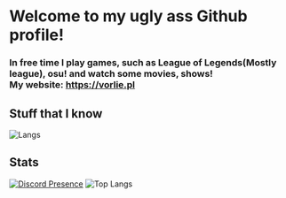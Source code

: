 # Welcome to my ugly ass Github profile!<br>
### In free time I play games, such as League of Legends(Mostly league), osu! and watch some movies, shows!<br>My website: https://vorlie.pl
## Stuff that I know
![Langs](https://skillicons.dev/icons?i=astro,css,html,js,md,ts,python&perline=13)

## Stats
[![Discord Presence](https://lanyard.cnrad.dev/api/670986272377929743?bg=549654&borderRadius=25px)](https://discord.com/users/670986272377929743)
![Top Langs](https://github-readme-stats.vercel.app/api/top-langs/?username=vorlie&bg_color=549654&layout=compact&border_color=549654&card_width=410&border_radius=25&title_color=b3ffb3&text_color=b3ffb3)
